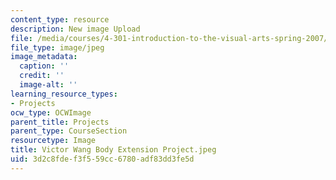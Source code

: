 ```yaml
---
content_type: resource
description: New image Upload
file: /media/courses/4-301-introduction-to-the-visual-arts-spring-2007/3d2c8fdef3f559cc6780adf83dd3fe5d_VictorWangBodyExtensionProject.jpeg
file_type: image/jpeg
image_metadata:
  caption: ''
  credit: ''
  image-alt: ''
learning_resource_types:
- Projects
ocw_type: OCWImage
parent_title: Projects
parent_type: CourseSection
resourcetype: Image
title: Victor Wang Body Extension Project.jpeg
uid: 3d2c8fde-f3f5-59cc-6780-adf83dd3fe5d
---
```

